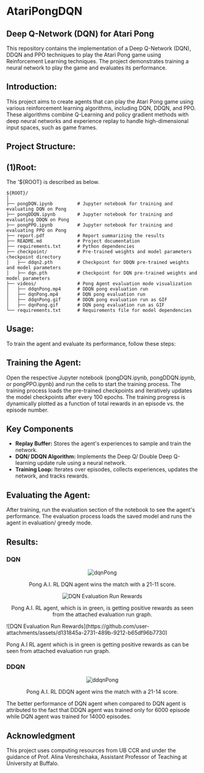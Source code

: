 # AtariPongDQN
## Deep Q-Network (DQN) for Atari Pong
This repository contains the implementation of a Deep Q-Network (DQN), DDQN and PPO techniques to play the Atari Pong game using Reinforcement Learning techniques. The project demonstrates training a neural network to play the game and evaluates its performance.

## Introduction:
This project aims to create agents that can play the Atari Pong game using various reinforcement learning algorithms, including DQN, DDQN, and PPO. These algorithms combine Q-Learning and policy gradient methods with deep neural networks and experience replay to handle high-dimensional input spaces, such as game frames.

## Project Structure:
## (1)Root:
The '${ROOT} is described as below.

```plaintext
${ROOT}/
│
├── pongDQN.ipynb         # Jupyter notebook for training and evaluating DQN on Pong
├── pongDDQN.ipynb        # Jupyter notebook for training and evaluating DDQN on Pong
├── pongPPO.ipynb         # Jupyter notebook for training and evaluating PPO on Pong
├── report.pdf            # Report summarizing the results
├── README.md             # Project documentation
├── requirements.txt      # Python dependencies
├── checkpoint/           # Pre-trained weights and model parameters checkpoint directory
│   ├── ddqn2.pth         # Checkpoint for DDQN pre-trained weights and model parameters
│   ├── dqn.pth           # Checkpoint for DQN pre-trained weights and model parameters
├── videos/               # Pong Agent evaluation mode visualization 
│   ├── ddqnPong.mp4      # DDQN pong evaluation run
│   ├── dqnPong.mp4       # DQN pong evaluation run
│   ├── ddqnPong.gif      # DDQN pong evaluation run as GIF
│   ├── dqnPong.gif       # DQN pong evaluation run as GIF
└── requirements.txt      # Requirements file for model dependencies

```

## Usage:
To train the agent and evaluate its performance, follow these steps:

## Training the Agent:
Open the respective Jupyter notebook (pongDQN.ipynb, pongDDQN.ipynb, or pongPPO.ipynb) and run the cells to start the training process. The training process loads the pre-trained checkpoints and iteratively updates the model checkpoints after every 100 epochs. The training progress is dynamically plotted as a function of total rewards in an episode vs. the episode number.

## Key Components
* **Replay Buffer:** Stores the agent's experiences to sample and train the network.
* **DQN/ DDQN Algorithm:** Implements the Deep Q/ Double Deep Q-learning update rule using a neural network.
* **Training Loop:** Iterates over episodes, collects experiences, updates the network, and tracks rewards.

## Evaluating the Agent:
After training, run the evaluation section of the notebook to see the agent's performance. The evaluation process loads the saved model and runs the agent in evaluation/ greedy mode.

## Results:
### DQN
<div align="center">
  <img src="https://github.com/user-attachments/assets/46946734-4d1d-424d-bbc6-b5f80bff81d7" alt="dqnPong">
  <p>Pong A.I. RL DQN agent wins the match with a 21-11 score.</p>
  <img src="https://github.com/user-attachments/assets/d131845a-2731-489b-9212-b65df96b7730" alt="DQN Evaluation Run Rewards">
  <p>Pong A.I. RL agent, which is in green, is getting positive rewards as seen from the attached evaluation run graph.</p>
</div>
![DQN Evaluation Run Rewards](https://github.com/user-attachments/assets/d131845a-2731-489b-9212-b65df96b7730)

Pong A.I RL agent which is in green is getting positive rewards as can be seen from attached evaluation run graph.

### DDQN

<div align="center">
  <img src="https://github.com/user-attachments/assets/eb68a516-5668-4c2e-a182-2080927c655e)" alt="ddqnPong">
  <p>Pong A.I. RL DDQN agent wins the match with a 21-14 score.</p>
</div>

The better performance of DQN agent when compared to DQN agent is attributed to the fact that DDQN agent was trained only for 6000 episode while DQN agent was trained for 14000 episodes.

## Acknowledgment

This project uses computing resources from UB CCR and under the guidance of Prof. Alina Vereshchaka, Assistant Professor of Teaching at University at Buffalo.

